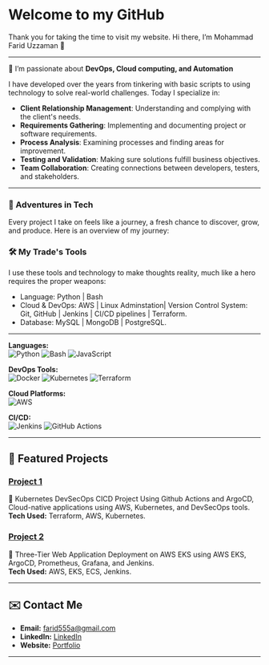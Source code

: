 # Welcome to my GitHub
 Thank you for taking the time to visit my website. Hi there, I’m Mohammad Farid Uzzaman 👋
 
---

👀 I’m passionate about **DevOps, Cloud computing, and Automation**

I have developed over the years from tinkering with basic scripts to using technology to solve real-world challenges. Today I specialize in:

-  **Client Relationship Management**: Understanding and complying with the client's needs.
-  **Requirements Gathering**: Implementing and documenting project or software requirements.
-  **Process Analysis**: Examining processes and finding areas for improvement.
-  **Testing and Validation**: Making sure solutions fulfill business objectives.
-  **Team Collaboration**: Creating connections between developers, testers, and stakeholders.
---

### 🚀 Adventures in Tech  
Every project I take on feels like a journey, a fresh chance to discover, grow, and produce. Here is an overview of my journey:

### 🛠️ My Trade's Tools
I use these tools and technology to make thoughts reality, much like a hero requires the proper weapons:

- Language: Python | Bash
- Cloud & DevOps: AWS | Linux Adminstation| Version Control System: Git, GitHub | Jenkins | CI/CD pipelines | Terraform.
- Database: MySQL | MongoDB | PostgreSQL.

---

**Languages:**  
![Python](https://img.shields.io/badge/-Python-3776AB?style=flat-square&logo=python&logoColor=white)
![Bash](https://img.shields.io/badge/-Bash-4EAA25?style=flat-square&logo=gnu-bash&logoColor=white)
![JavaScript](https://img.shields.io/badge/-JavaScript-F7DF1E?style=flat-square&logo=javascript&logoColor=black)

**DevOps Tools:**  
![Docker](https://img.shields.io/badge/-Docker-2496ED?style=flat-square&logo=docker&logoColor=white)
![Kubernetes](https://img.shields.io/badge/-Kubernetes-326CE5?style=flat-square&logo=kubernetes&logoColor=white)
![Terraform](https://img.shields.io/badge/-Terraform-7B42BC?style=flat-square&logo=terraform&logoColor=white)

**Cloud Platforms:**  
![AWS](https://img.shields.io/badge/-AWS-232F3E?style=flat-square&logo=amazon-aws&logoColor=white)

**CI/CD:**  
![Jenkins](https://img.shields.io/badge/-Jenkins-D24939?style=flat-square&logo=jenkins&logoColor=white)
![GitHub Actions](https://img.shields.io/badge/-GitHub%20Actions-2088FF?style=flat-square&logo=github-actions&logoColor=white)

---

## 🌟 Featured Projects

### [Project 1](https://github.com/farid555/reactjs)
🚀 Kubernetes DevSecOps CICD Project Using Github Actions and ArgoCD, Cloud-native applications using AWS, Kubernetes, and DevSecOps tools.  
**Tech Used:** Terraform, AWS, Kubernetes.  

### [Project 2](https://github.com/farid555/End-to-End-Kubernetes-Three-Tier-DevSecOps-Project)
🚀 Three-Tier Web Application Deployment on AWS EKS using AWS EKS, ArgoCD, Prometheus, Grafana, and Jenkins.  
**Tech Used:** AWS, EKS, ECS, Jenkins.  

---

## ✉️ Contact Me
- **Email:** [farid555a@gmail.com](mailto:farid555a@gmail.com)  
- **LinkedIn:** [LinkedIn](https://www.linkedin.com/in/mohammad-uzzaman-b4a0421b8/)  
- **Website:** [Portfolio](https://portfolio-v1-gules.vercel.app/)  

---



  
